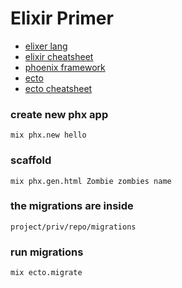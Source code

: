 
# Elixir Primer

* [elixer lang](https://elixir-lang.org/getting-started/introduction.html)
* [elixir cheatsheet](https://devhints.io/phoenix)
* [phoenix framework](https://hexdocs.pm/phoenix/api-reference.html)
* [ecto](https://hexdocs.pm/ecto/Ecto.html)
* [ecto cheatsheet](https://devhints.io/phoenix-migrations)

### create new phx app
```mix phx.new hello```

### scaffold
```mix phx.gen.html Zombie zombies name```

### the migrations are inside
```project/priv/repo/migrations```

### run migrations
```mix ecto.migrate```

